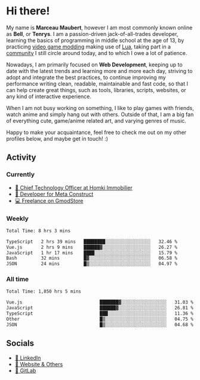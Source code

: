 # Hi there!

My name is **Marceau Maubert**, however I am most commonly known online as **Bell**, or **Tenrys**. I am a passion-driven jack-of-all-trades developer, learning the basics of programming in middle school at the age of 13, by practicing [video game modding](https://garrysmod.com) making use of [Lua](https://lua.org), taking part in a [community](https://metastruct.net) I still circle around today, and to which I owe a lot of patience.

Nowadays, I am primarily focused on **Web Development**, keeping up to date with the latest trends and learning more and more each day, striving to adopt  and integrate the best practices, to continue improving my performance writing clean, readable, maintainable and fast code, so that I can help create great things, such as tools, libraries, scripts, websites, or any kind of interactive experience.

When I am not busy working on something, I like to play games with friends, watch anime and simply hang out with others. Outside of that, I am a big fan of everything cute, game/anime related art, and varying genres of music.

Happy to make your acquaintance, feel free to check me out on my other profiles below, and maybe get in touch! :)

## Activity

### Currently

- [🏢 Chief Technology Officer at Homki Immobilier](https://homki-immobilier.com)
- [🎈 Developer for Meta Construct](https://metastruct.net)
- [💻 Freelance on GmodStore](https://www.gmodstore.com/users/Tenrys)

### Weekly
<!--START_SECTION:wakaWeekly-->

```txt
Total Time: 8 hrs 3 mins

TypeScript   2 hrs 39 mins   ████████░░░░░░░░░░░░░░░░░   32.46 %
Vue.js       2 hrs 9 mins    ██████▓░░░░░░░░░░░░░░░░░░   26.27 %
JavaScript   1 hr 17 mins    ████░░░░░░░░░░░░░░░░░░░░░   15.79 %
Bash         32 mins         █▓░░░░░░░░░░░░░░░░░░░░░░░   06.58 %
JSON         24 mins         █▒░░░░░░░░░░░░░░░░░░░░░░░   04.97 %
```

<!--END_SECTION:wakaWeekly-->

### All time
<!--START_SECTION:wakaTotal-->

```txt
Total Time: 1,850 hrs 5 mins

Vue.js                             ███████▓░░░░░░░░░░░░░░░░░   31.03 %
JavaScript                         ██████▓░░░░░░░░░░░░░░░░░░   26.81 %
TypeScript                         ███░░░░░░░░░░░░░░░░░░░░░░   11.36 %
Other                              █▒░░░░░░░░░░░░░░░░░░░░░░░   04.75 %
JSON                               █▒░░░░░░░░░░░░░░░░░░░░░░░   04.68 %
```

<!--END_SECTION:wakaTotal-->

## Socials

- [👔 LinkedIn](https://www.linkedin.com/in/marceau-maubert)
- [🔗 Website & Others](https://bell.moe)
- [🦊 GitLab](https://gitlab.com/Tenrys)

